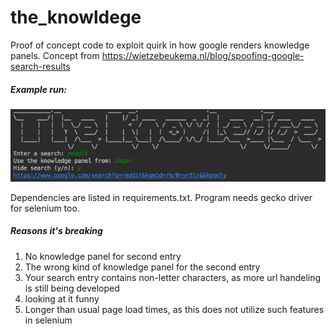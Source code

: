 # the_knowldege

Proof of concept code to exploit quirk in how google renders knowledge panels.
Concept from https://wietzebeukema.nl/blog/spoofing-google-search-results

##### Example run:

![](md_photos/demo_run.png)

Dependencies are listed in requirements.txt.
Program needs gecko driver for selenium too.

##### Reasons it's breaking
1. No knowledge panel for second entry
1. The wrong kind of knowledge panel for the second entry
1. Your search entry contains non-letter characters, as more url handeling is still being developed
1. looking at it funny
1. Longer than usual page load times, as this does not utilize such features in selenium  